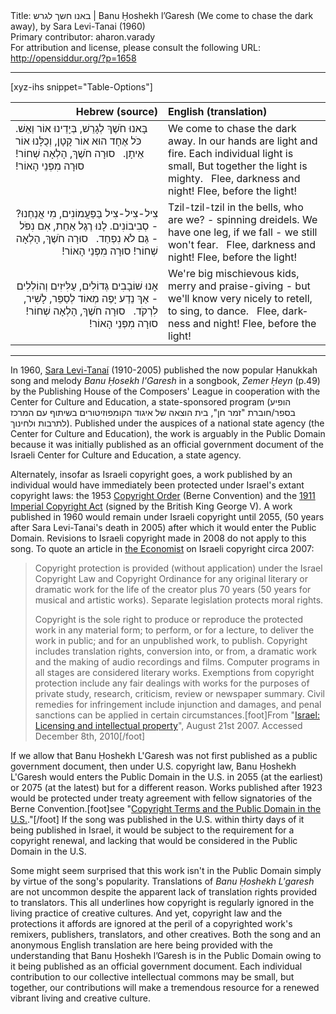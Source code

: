 <html>
<head></head>
<body>
Title: באנו חשך לגרש | Banu Ḥoshekh l’Garesh (We come to chase the dark away), by Sara Levi-Tanai (1960)<br />
Primary contributor: aharon.varady<br />
For attribution and license, please consult the following URL: <a href="http://opensiddur.org/?p=1658">http://opensiddur.org/?p=1658</a>
<p />
<hr />

[xyz-ihs snippet="Table-Options"]<table style="margin-left: auto; margin-right: auto;" class="draggable">
<thead><tr><th id="x" style="text-align: right;">Hebrew (source)</th><th style="text-align: left;">English (translation)</th></tr></thead>
<tbody>
<tr>
<td style="vertical-align:top;">
<div class="liturgy" lang="he">
בָּאנוּ חֹשֶׁךְ לְגָרֵשׁ,‏
בְּיָדֵינוּ אוֹר וַאֵשׁ.‏
כֹּל אֶחָד הוּא אוֹר קָטָן,‏
וְכֻלָּנוּ אוֹר אֵיתָן.‏
&nbsp;
סוּרָה חֹשֶׁךְ, הָלְאָה שְׁחוֹר!‏
סוּרָה מִפְּנֵי הָאוֹר!‏
</span></div>
</td>
 
<td width="49%"><div class="english" lang="en">
We come to chase the dark away.
In our hands are light and fire.
Each individual light is small,
But together the light is mighty.
&nbsp;
Flee, darkness and night!
Flee, before the light!
</div></td>
</tr>

<tr>
<td width="46%">
<div style="text-align: right;" class="liturgy" lang="he">
צִיל-צִיל-צִיל בַּפַּעֲמוֹנִים,
מִי אֲנַחְנוּ? - סְבִיבוֹנִים.
לָנוּ רֶגֶל אַחַת,
אִם נִפֹּל - גַּם לֹא נִפְחַד.
&nbsp;
סוּרָה חֹשֶׁךְ, הָלְאָה שְׁחוֹר!‏
סוּרָה מִפְּנֵי הָאוֹר!‏
</span></div>
</td>
 
<td width="49%"><div class="english" lang="en">
Tzil-tzil-tzil in the bells,
who are we? - spinning dreidels.
We have one leg,
if we fall - we still won't fear.
&nbsp;
Flee, darkness and night!
Flee, before the light!
</div></td>
</tr>

<tr>
<td width="46%">
<div style="text-align: right;" class="liturgy" lang="he">
אָנוּ שׁוֹבָבִים גְּדוֹלִים,
עַלִּיזִים וְהוֹלְלִים -
אַךְ נֵדַע יָפֶה מְאוֹד
לְסַפֵּר, לָשִׁיר, לִרְקֹד.
&nbsp;
סוּרָה חֹשֶׁךְ, הָלְאָה שְׁחוֹר!‏
סוּרָה מִפְּנֵי הָאוֹר!‏
</span></div>
</td>
 
<td width="49%"><div class="english" lang="en">
We're big mischievous kids,
merry and praise-giving -
but we'll know very nicely
to retell, to sing, to dance.
&nbsp;
Flee, darkness and night!
Flee, before the light!
</div></td>
</tr>
</tbody></table>

<hr />

In 1960, <a href="https://en.wikipedia.org/wiki/Sara_Levi-Tanai">Sara Levi-Tanaiׁ</a> (1910-2005) published the now popular Ḥanukkah song and melody <em>Banu Ḥosekh l'Garesh</em> in a songbook, <em>Zemer Ḥeyn</em> (p.49) by the Publishing House of the Composers' League in cooperation with the Center for Culture and Education, a state-sponsored program (הופיע בספר/חוברת "זמר חן", בית הוצאה של איגוד הקומפוזיטורים בשיתוף עם המרכז לתרבות ולחינוך</span>). Published under the auspices of a national state agency (the Center for Culture and Education), the work is arguably in the Public Domain because it was initially published as an official government document of the Israeli Center for Culture and Education, a state agency.

Alternately, insofar as Israeli copyright goes, a work published by an individual would have immediately been protected under Israel's extant copyright laws: the 1953 <a href="http://www.wipo.int/wipolex/en/text.jsp?file_id=128061">Copyright Order</a> (Berne Convention) and the <a href="http://en.wikipedia.org/wiki/Copyright_Act_1911">1911 Imperial Copyright Act</a> (signed by the British King George V). A work published in 1960 would remain under Israeli copyright until 2055, (50 years after Sara Levi-Tanai's death in 2005) after which it would enter the Public Domain. Revisions to Israeli copyright made in 2008 do not apply to this song.  To quote an article in <a href="http://www.eiu.com/index.asp?layout=VWArticleVW3&article_id=792514464&region_id=&country_id=1840000184&channel_id=220004022&category_id=480004048&refm=vwCat&page_title=Article&rf=0">the Economist</a> on Israeli copyright circa 2007:

<blockquote>Copyright protection is provided (without application) under the Israel Copyright Law and Copyright Ordinance for any original literary or dramatic work for the life of the creator plus 70 years (50 years for musical and artistic works). Separate legislation protects moral rights.

Copyright is the sole right to produce or reproduce the protected work in any material form; to perform, or for a lecture, to deliver the work in public; and for an unpublished work, to publish. Copyright includes translation rights, conversion into, or from, a dramatic work and the making of audio recordings and films. Computer programs in all stages are considered literary works. Exemptions from copyright protection include any fair dealings with works for the purposes of private study, research, criticism, review or newspaper summary. Civil remedies for infringement include injunction and damages, and penal sanctions can be applied in certain circumstances.[foot]From "<a href="http://www.eiu.com/index.asp?layout=VWArticleVW3&article_id=792514464&region_id=&country_id=1840000184&channel_id=220004022&category_id=480004048&refm=vwCat&page_title=Article&rf=0">Israel: Licensing and intellectual property</a>", August 21st 2007. Accessed December 8th, 2010[/foot]</blockquote>

If we allow that Banu Ḥoshekh L'Garesh was not first published as a public government document, then under U.S. copyright law, Banu Ḥoshekh L'Garesh would enters the Public Domain in the U.S. in 2055 (at the earliest) or 2075 (at the latest) but for a different reason. Works published after 1923 would be protected under treaty agreement with fellow signatories of the Berne Convention.[foot]see "<a href="http://copyright.cornell.edu/resources/publicdomain.cfm">Copyright Terms and the Public Domain in the U.S.</a>."[/foot] If the song was published in the U.S. within thirty days of it being published in Israel, it would be subject to the requirement for a copyright renewal, and lacking that would be considered in the Public Domain in the U.S.

Some might seem surprised that this work isn't in the Public Domain simply by virtue of the song's popularity. Translations of <em>Banu Ḥoshekh L'garesh</em> are not uncommon despite the apparent lack of translation rights provided to translators. This all underlines how copyright is regularly ignored in the living practice of creative cultures. And yet, copyright law and the protections it affords are ignored at the peril of a copyrighted work's remixers, publishers, translators, and other creatives. Both the song and an anonymous English translation are here being provided with the understanding that Banu Ḥoshekh l’Garesh is in the Public Domain owing to it being published as an official government document. Each individual contribution to our collective intellectual commons may be small, but together, our contributions will make a tremendous resource for a renewed vibrant living and creative culture.
</body>
</html>